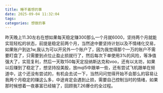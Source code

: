 ```yaml
---
title: 睡不着想的事
date: 2025-09-04 11:32:04
tags:
categories: 想做的事
---
```

昨天晚上11.30左右在想如果每天稳定赚300那么一个月就6000，坚持两个月就能实现轻松的状态，前提是稳定前两个月，当然途中要坚持计划以及不情绪化交易，如果账户到达1w,我认为可以开另外一个账户了，因为我觉得那个一万的账户不需要盯盘了，只需要到点位止盈止损就行了，然后每次下单使用3%的风险，等净值强大了，实现复利，然后一天取150每天定投纳斯达克和voo，还有以太坊，如果以后赚到了稳定了，想坚持投美股，放mql5中跟单一些，还有尝试飞机跟单在频道中，这个还没有尝试的，有机会去试一下，当然问问觉得开始不会那么的容易让我两个月稳定的赚这么多，中途肯定会遇到止损，需要自己控制当时的情绪，如果那时候想着一夜暴富已经输了，回顾我7.26爆仓的全过程。
